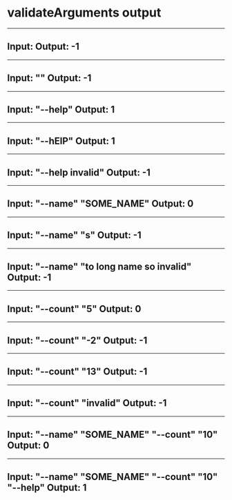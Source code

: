# validateArguments output

----------------------------------
Input:
Output: -1
----------------------------------
----------------------------------
Input: ""
Output: -1
----------------------------------
----------------------------------
Input: "--help"
Output: 1
----------------------------------
----------------------------------
Input: "--hElP"
Output: 1
----------------------------------
----------------------------------
Input: "--help invalid"
Output: -1
----------------------------------
----------------------------------
Input: "--name" "SOME_NAME"
Output: 0
----------------------------------
----------------------------------
Input: "--name" "s"
Output: -1
----------------------------------
----------------------------------
Input: "--name" "to long name so invalid"
Output: -1
----------------------------------
----------------------------------
Input: "--count" "5"
Output: 0
----------------------------------
----------------------------------
Input: "--count" "-2"
Output: -1
----------------------------------
----------------------------------
Input: "--count" "13"
Output: -1
----------------------------------
----------------------------------
Input: "--count" "invalid"
Output: -1
----------------------------------
----------------------------------
Input: "--name" "SOME_NAME" "--count" "10"
Output: 0
----------------------------------
----------------------------------
Input: "--name" "SOME_NAME" "--count" "10" "--help"
Output: 1
----------------------------------
